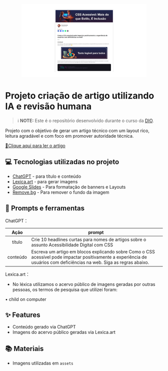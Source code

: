 <p align="center">
  <img 
    src="assets/capa.png"
    width="400"  
  />
</p>

# Projeto criação de artigo utilizando IA e revisão humana


 > ℹ️ **NOTE:** Este é o repositório desenvolvido durante o curso da [DIO](https://dio.me).

Projeto com o objetivo de gerar um artigo técnico com um layout rico, leitura agradável e com foco em promover autoridade técnica.

<a href="https://www.dio.me/articles/como-o-css-acessivel-pode-impactar-positivamente-a-experiencia-de-usuarios-com-deficiencias-na-web" title="View PDF now"> 📕Clique aqui para ler o artigo</a>

## 💻 Tecnologias utilizadas no projeto

- [ChatGPT](https://chat.openai.com/) - para título e conteúdo
- [Lexica.art](https://lexica.art/) - para gerar imagens
- [Google Slides](https://www.google.com/intl/pt-BR/slides/about/) - Para formatação de banners e Layouts
- [Remove.bg](https://www.remove.bg/pt-br/upload) -  Para remover o fundo da imagem

## 📄 Prompts e ferramentas


ChatGPT：

|   Ação   | prompt                                                                                                                                                                                                                                                                         |
| :------: | ------------------------------------------------------------------------------------------------------------------------------------------------------------------------------------------------------------------------------------------------------------------------------ |
|  título  | Crie 10 headlines curtas para nomes de artigos sobre o assunto Acessibilidade Digital com CSS                                                                                                                                                                           |
| conteúdo | Escreva um artigo em blocos explicando sobre Como o CSS acessível pode impactar positivamente a experiência de usuários com deficiências na web. Siga as regras abaixo.


Lexica.art：

- No léxica utilizamos o acervo público de imagens geradas por outras pessoas, os termos de pesquisa que utilizei foram:

• child on computer



## ✨ Features

- Conteúdo gerado via ChatGPT
- Imagens do acervo público geradas via Lexica.art


## 📚 Materiais

- Imagens utilizadas em `assets`


